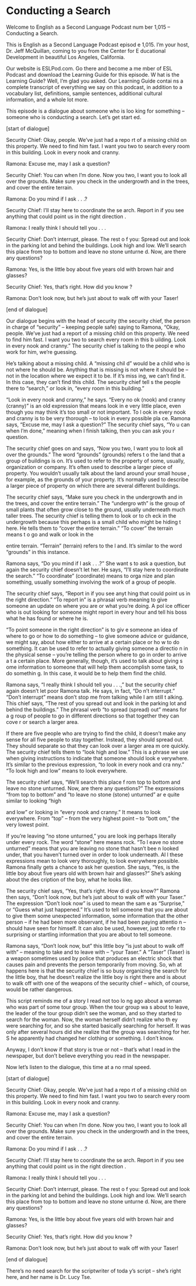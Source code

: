 # Conducting a Search

Welcome to English as a Second Language Podcast num ber 1,015 – Conducting a Search.

This is English as a Second Language Podcast episod e 1,015. I’m your host, Dr. Jeff McQuillan, coming to you from the Center for E ducational Development in beautiful Los Angeles, California.

Our website is ESLPod.com. Go there and become a me mber of ESL Podcast and download the Learning Guide for this episode. W hat is the Learning Guide? Well, I’m glad you asked. Our Learning Guide contai ns a complete transcript of everything we say on this podcast, in addition to a  vocabulary list, definitions, sample sentences, additional cultural information, and a whole lot more.

This episode is a dialogue about someone who is loo king for something – someone who is conducting a search. Let’s get start ed.

[start of dialogue]

Security Chief: Okay, people. We’ve just had a repo rt of a missing child on this property. We need to find him fast. I want you two to search every room in this building. Look in every nook and cranny.

Ramona: Excuse me, may I ask a question?

Security Chief: You can when I’m done. Now you two,  I want you to look all over the grounds. Make sure you check in the undergrowth  and in the trees, and cover the entire terrain.

Ramona: Do you mind if I ask . . .?

Security Chief: I’ll stay here to coordinate the se arch. Report in if you see anything that could point us in the right direction .

Ramona: I really think I should tell you . . .

Security Chief: Don’t interrupt, please. The rest o f you: Spread out and look in the parking lot and behind the buildings. Look high  and low. We’ll search this place from top to bottom and leave no stone unturne d. Now, are there any questions?

Ramona: Yes, is the little boy about five years old  with brown hair and glasses?

Security Chief: Yes, that’s right. How did you know ?

Ramona: Don’t look now, but he’s just about to walk  off with your Taser!

[end of dialogue]

Our dialogue begins with the head of security (the security chief, the person in charge of “security” – keeping people safe) saying to Ramona, “Okay, people. We’ve just had a report of a missing child on this property. We need to find him fast. I want you two to search every room in this b uilding. Look in every nook and cranny.” The security chief is talking to the peopl e who work for him, we’re guessing.

He’s talking about a missing child. A “missing chil d” would be a child who is not where he should be. Anything that is missing is not  where it should be – not in the location where we expect it to be. If it’s miss ing, we can’t find it. In this case, they can’t find this child. The security chief tell s the people there to “search,” or look in, “every room in this building.”

“Look in every nook and cranny,” he says. “Every no ok (nook) and cranny (cranny)” is an old expression that means look in e very little place, even though you may think it’s too small or not important. To l ook in every nook and cranny is to be very thorough – to look in every possible pla ce. Ramona says, “Excuse me, may I ask a question?” The security chief says, “Yo u can when I’m done,” meaning when I finish talking, then you can ask you r question.

The security chief goes on and says, “Now you two, I want you to look all over the grounds.” The word “grounds” (grounds) refers t o the land that a group of buildings is on. It’s used to refer to the property  of some, usually, organization or company. It’s often used to describe a larger piece  of property. You wouldn’t usually talk about the land around your small house , for example, as the grounds of your property. It’s normally used to describe a larger piece of property on which there are several different buildings.

The security chief says, “Make sure you check in the undergrowth and in the trees, and cover the entire terrain.” The “undergro wth” is the group of small plants that often grow close to the ground, usually  underneath much taller trees. The security chief is telling them to look or to ch eck in the undergrowth because this perhaps is a small child who might be hiding t here. He tells them to “cover the entire terrain.” “To cover” the terrain means t o go and walk or look in the

entire terrain. “Terrain” (terrain) refers to the l and. It’s similar to the word “grounds” in this instance.

Ramona says, “Do you mind if I ask . . .?” She want s to ask a question, but again the security chief doesn’t let her. He says, “I’ll stay here to coordinate the search.” “To coordinate” (coordinate) means to orga nize and plan something, usually something involving the work of a group of people.

The security chief says, “Report in if you see anyt hing that could point us in the right direction.” “To report in” is a phrasal verb meaning to give someone an update on where you are or what you’re doing. A pol ice officer who is out looking for someone might report in every hour and tell his  boss what he has found or where he is.

“To point someone in the right direction” is to giv e someone an idea of where to go or how to do something – to give someone advice or guidance, we might say, about how either to arrive at a certain place or ho w to do something. It can be used to refer to actually giving someone a directio n in the physical sense – you’re telling the person where to go in order to arrive a t a certain place. More generally, though, it’s used to talk about giving s ome information to someone that will help them accomplish some task, to do somethin g. In this case, it would be to help them find the child.

Ramona says, “I really think I should tell you . . .,” but the security chief again doesn’t let poor Ramona talk. He says, in fact, “Do n’t interrupt.” “Don’t interrupt” means don’t stop me from talking while I am still t alking. This chief says, “The rest of you spread out and look in the parking lot and behind the buildings.” The phrasal verb “to spread (spread) out” means for a g roup of people to go in different directions so that together they can cove r or search a larger area.

If there are five people who are trying to find the  child, it doesn’t make any sense for all five people to stay together. Instead, they  should spread out. They should separate so that they can look over a larger area m ore quickly. The security chief tells them to “look high and low.” This is a phrase  we use when giving instructions to indicate that someone should look e verywhere. It’s similar to the previous expression, “to look in every nook and cra nny.” “To look high and low” means to look everywhere.

The security chief says, “We’ll search this place f rom top to bottom and leave no stone unturned. Now, are there any questions?” The expressions “from top to bottom” and “to leave no stone (stone) unturned” ar e quite similar to looking “high

and low” or looking in “every nook and cranny.” It means to look everywhere. From “top” – from the very highest point – to “bott om,” the very lowest point.

If you’re leaving “no stone unturned,” you are look ing perhaps literally under every rock. The word “stone” here means rock. “To l eave no stone unturned” means that you are leaving no stone that hasn’t bee n looked under, that you haven’t turned over in order to look underneath. Al l these expressions mean to look very thoroughly, to look everywhere possible. Ramona finally gets a chance to ask her question. She says, “Yes, is the little boy about five years old with brown hair and glasses?” She’s asking about the des cription of the boy, what he looks like.

The security chief says, “Yes, that’s right. How di d you know?” Ramona then says, “Don’t look now, but he’s just about to walk off with your Taser.” The expression “Don’t look now” is used to mean the sam e as “Surprise,” or “Guess what just happened.” It’s used to tell someone that  you are about to give them some unexpected information, some information that the other person – if he had been more observant, if he had been paying attentio n – should have seen for himself. It can also be used, however, just to refe r to surprising or startling information that you are about to tell someone.

Ramona says, “Don’t look now, but” this little boy “is just about to walk off with” – meaning to take and to leave with – “your Taser.” A  “Taser” (Taser) is a weapon sometimes used by police that produces an electric shock that causes pain and prevents the person temporarily from moving. So, wh at happens here is that the security chief is so busy organizing the search for  the little boy, that he doesn’t realize the little boy is right there and is about to walk off with one of the weapons of the security chief – which, of course, would be rather dangerous.

This script reminds me of a story I read not too lo ng ago about a woman who was part of some tour group. When the tour group wa s about to leave, the leader of the tour group didn’t see the woman, and so they  started to search for the woman. Now, the woman herself didn’t realize who th ey were searching for, and so she started basically searching for herself. It was only after several hours did she realize that the group was searching for her. S he apparently had changed her clothing or something. I don’t know.

Anyway, I don’t know if that story is true or not –  that’s what I read in the newspaper, but don’t believe everything you read in  the newspaper.

Now let’s listen to the dialogue, this time at a no rmal speed.

[start of dialogue]

Security Chief: Okay, people. We’ve just had a repo rt of a missing child on this property. We need to find him fast. I want you two to search every room in this building. Look in every nook and cranny.

Ramona: Excuse me, may I ask a question?

Security Chief: You can when I’m done. Now you two,  I want you to look all over the grounds. Make sure you check in the undergrowth  and in the trees, and cover the entire terrain.

Ramona: Do you mind if I ask . . .?

Security Chief: I’ll stay here to coordinate the se arch. Report in if you see anything that could point us in the right direction .

Ramona: I really think I should tell you . . .

Security Chief: Don’t interrupt, please. The rest o f you: Spread out and look in the parking lot and behind the buildings. Look high  and low. We’ll search this place from top to bottom and leave no stone unturne d. Now, are there any questions?

Ramona: Yes, is the little boy about five years old  with brown hair and glasses?

Security Chief: Yes, that’s right. How did you know ?

Ramona: Don’t look now, but he’s just about to walk  off with your Taser!

[end of dialogue]

There’s no need search for the scriptwriter of toda y’s script – she’s right here, and her name is Dr. Lucy Tse.



